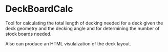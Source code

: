 # DeckBoardCalc
Tool for calculating the total length of decking needed for a deck given the deck geometry and the decking angle and for determining the number of stock boards needed.

Also can produce an HTML visulaization of the deck layout.
